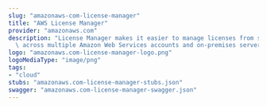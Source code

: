 ```yaml
---
slug: "amazonaws-com-license-manager"
title: "AWS License Manager"
provider: "amazonaws.com"
description: "License Manager makes it easier to manage licenses from software vendors\
  \ across multiple Amazon Web Services accounts and on-premises servers."
logo: "amazonaws.com-license-manager-logo.png"
logoMediaType: "image/png"
tags:
- "cloud"
stubs: "amazonaws.com-license-manager-stubs.json"
swagger: "amazonaws.com-license-manager-swagger.json"
---
```

